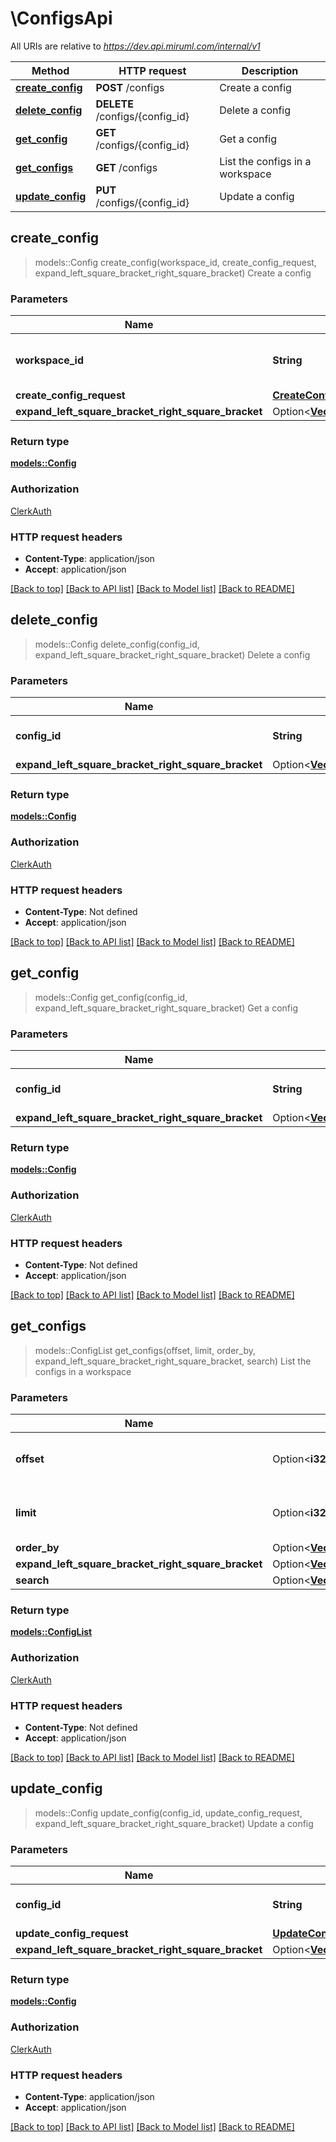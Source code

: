 # \ConfigsApi

All URIs are relative to *https://dev.api.miruml.com/internal/v1*

Method | HTTP request | Description
------------- | ------------- | -------------
[**create_config**](ConfigsApi.md#create_config) | **POST** /configs | Create a config
[**delete_config**](ConfigsApi.md#delete_config) | **DELETE** /configs/{config_id} | Delete a config
[**get_config**](ConfigsApi.md#get_config) | **GET** /configs/{config_id} | Get a config
[**get_configs**](ConfigsApi.md#get_configs) | **GET** /configs | List the configs in a workspace
[**update_config**](ConfigsApi.md#update_config) | **PUT** /configs/{config_id} | Update a config



## create_config

> models::Config create_config(workspace_id, create_config_request, expand_left_square_bracket_right_square_bracket)
Create a config

### Parameters


Name | Type | Description  | Required | Notes
------------- | ------------- | ------------- | ------------- | -------------
**workspace_id** | **String** | The unique identifier of the workspace | [required] |
**create_config_request** | [**CreateConfigRequest**](CreateConfigRequest.md) |  | [required] |
**expand_left_square_bracket_right_square_bracket** | Option<[**Vec<models::ConfigExpand>**](models::ConfigExpand.md)> |  |  |

### Return type

[**models::Config**](Config.md)

### Authorization

[ClerkAuth](../README.md#ClerkAuth)

### HTTP request headers

- **Content-Type**: application/json
- **Accept**: application/json

[[Back to top]](#) [[Back to API list]](../README.md#documentation-for-api-endpoints) [[Back to Model list]](../README.md#documentation-for-models) [[Back to README]](../README.md)


## delete_config

> models::Config delete_config(config_id, expand_left_square_bracket_right_square_bracket)
Delete a config

### Parameters


Name | Type | Description  | Required | Notes
------------- | ------------- | ------------- | ------------- | -------------
**config_id** | **String** | The unique identifier of the config | [required] |
**expand_left_square_bracket_right_square_bracket** | Option<[**Vec<models::ConfigExpand>**](models::ConfigExpand.md)> |  |  |

### Return type

[**models::Config**](Config.md)

### Authorization

[ClerkAuth](../README.md#ClerkAuth)

### HTTP request headers

- **Content-Type**: Not defined
- **Accept**: application/json

[[Back to top]](#) [[Back to API list]](../README.md#documentation-for-api-endpoints) [[Back to Model list]](../README.md#documentation-for-models) [[Back to README]](../README.md)


## get_config

> models::Config get_config(config_id, expand_left_square_bracket_right_square_bracket)
Get a config

### Parameters


Name | Type | Description  | Required | Notes
------------- | ------------- | ------------- | ------------- | -------------
**config_id** | **String** | The unique identifier of the config | [required] |
**expand_left_square_bracket_right_square_bracket** | Option<[**Vec<models::ConfigExpand>**](models::ConfigExpand.md)> |  |  |

### Return type

[**models::Config**](Config.md)

### Authorization

[ClerkAuth](../README.md#ClerkAuth)

### HTTP request headers

- **Content-Type**: Not defined
- **Accept**: application/json

[[Back to top]](#) [[Back to API list]](../README.md#documentation-for-api-endpoints) [[Back to Model list]](../README.md#documentation-for-models) [[Back to README]](../README.md)


## get_configs

> models::ConfigList get_configs(offset, limit, order_by, expand_left_square_bracket_right_square_bracket, search)
List the configs in a workspace

### Parameters


Name | Type | Description  | Required | Notes
------------- | ------------- | ------------- | ------------- | -------------
**offset** | Option<**i32**> | The offset to begin returning results from |  |[default to 0]
**limit** | Option<**i32**> | The number of items to return |  |[default to 10]
**order_by** | Option<[**Vec<models::ConfigOrderBy>**](models::ConfigOrderBy.md)> |  |  |
**expand_left_square_bracket_right_square_bracket** | Option<[**Vec<models::ConfigExpand>**](models::ConfigExpand.md)> |  |  |
**search** | Option<[**Vec<models::ConfigSearch>**](models::ConfigSearch.md)> |  |  |

### Return type

[**models::ConfigList**](ConfigList.md)

### Authorization

[ClerkAuth](../README.md#ClerkAuth)

### HTTP request headers

- **Content-Type**: Not defined
- **Accept**: application/json

[[Back to top]](#) [[Back to API list]](../README.md#documentation-for-api-endpoints) [[Back to Model list]](../README.md#documentation-for-models) [[Back to README]](../README.md)


## update_config

> models::Config update_config(config_id, update_config_request, expand_left_square_bracket_right_square_bracket)
Update a config

### Parameters


Name | Type | Description  | Required | Notes
------------- | ------------- | ------------- | ------------- | -------------
**config_id** | **String** | The unique identifier of the config | [required] |
**update_config_request** | [**UpdateConfigRequest**](UpdateConfigRequest.md) |  | [required] |
**expand_left_square_bracket_right_square_bracket** | Option<[**Vec<models::ConfigExpand>**](models::ConfigExpand.md)> |  |  |

### Return type

[**models::Config**](Config.md)

### Authorization

[ClerkAuth](../README.md#ClerkAuth)

### HTTP request headers

- **Content-Type**: application/json
- **Accept**: application/json

[[Back to top]](#) [[Back to API list]](../README.md#documentation-for-api-endpoints) [[Back to Model list]](../README.md#documentation-for-models) [[Back to README]](../README.md)

